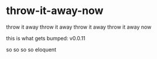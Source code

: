 # throw-it-away-now
throw it away throw it away throw it away throw it away now

this is what gets bumped: v0.0.11


so
so
so
so eloquent
